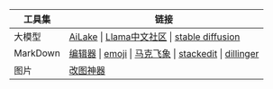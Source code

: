 | **工具集** | 链接 |
|--------|--------|
|大模型|[AiLake](https://al.ibooker.org.cn/) \| [Llama中文社区](https://llama.family/) \| [stable diffusion](https://github.com/Stability-AI/stablediffusion)|
|MarkDown| [编辑器](https://html.weharmonyos.com/markdown-editor/index.html) \| [emoji](/tools/markdown-emoji) \| [马克飞象](http://marxi.co/) \| [stackedit](https://stackedit.io/app#) \| [dillinger](https://dillinger.io/)|
|图片|[改图神器](https://img.logosc.cn/)|